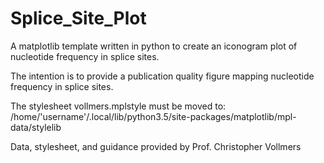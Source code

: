 # Splice_Site_Plot
A matplotlib template written in python to create 
an iconogram plot of nucleotide frequency in splice sites.

The intention is to provide a publication quality 
figure mapping nucleotide frequency in splice sites.

The stylesheet vollmers.mplstyle must be moved to:
/home/'username'/.local/lib/python3.5/site-packages/matplotlib/mpl-data/stylelib

Data, stylesheet, and guidance provided by Prof. Christopher Vollmers
